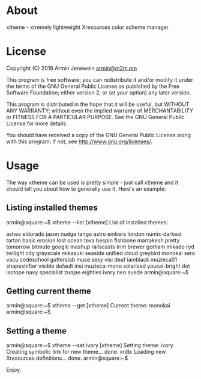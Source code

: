 About
=====

xtheme - xtremely lightweight Xresources color scheme manager

License
=======

Copyright (C) 2016 Armin Jenewein <armin@m2m.pm>

This program is free software; you can redistribute it and/or modify
it under the terms of the GNU General Public License as published by
the Free Software Foundation; either version 2, or (at your option)
any later version.

This program is distributed in the hope that it will be useful,
but WITHOUT ANY WARRANTY; without even the implied warranty of
MERCHANTABILITY or FITNESS FOR A PARTICULAR PURPOSE.  See the
GNU General Public License for more details.

You should have received a copy of the GNU General Public License
along with this program; if not, see <http://www.gnu.org/licenses/>.

Usage
=====

The way xtheme can be used is pretty simple - just call xtheme and
it should tell you about how to generally use it. Here's an example:

Listing installed themes
------------------------

armin@square:~$ xtheme --list
[xtheme]  List of installed themes: 

ashes     eldorado  jason       nudge      tango
astro     embers  london        numix-darkest  tartan
basic     erosion lost        ocean      teva
bespin      fishbone  marrakesh     pretty       tomorrow
bitmute     google  mashup        railscasts     trim
brewer      gotham  mikado        ryd      twilight
city      grayscale mikazuki      seaside      unified
cloud     greybird  monokai       sero       vacu
codeschool  gutterslab  muse        sexy       visi
deaf      iamblack  muzieca01     shapeshifter   visible
default     insi  muzieca-mono  solarized      yousai-bright
dot     isotope navy        specialist     zunjae
eighties    ivory neo       suede
armin@square:~$ 

Getting current theme
---------------------

armin@square:~$ xtheme --get
[xtheme]  Current theme: monokai
armin@square:~$ 

Setting a theme
---------------

armin@square:~$ xtheme --set ivory
[xtheme]  Setting theme: ivory
Creating symbolic link for new theme... done.
xrdb: Loading new Xresources definitions... done.
armin@square:~$ 

Enjoy.


